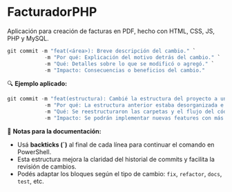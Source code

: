# FacturadorPHP
Aplicación para creación de facturas en PDF, hecho con HTML, CSS, JS, PHP y MySQL.


```powershell
git commit -m "feat(<área>): Breve descripción del cambio." `
            -m "Por qué: Explicación del motivo detrás del cambio." `
            -m "Qué: Detalles sobre lo que se modificó o agregó." `
            -m "Impacto: Consecuencias o beneficios del cambio."
```

🔍 **Ejemplo aplicado:**

```powershell
git commit -m "feat(estructura): Cambié la estructura del proyecto a un modelo MVC." `
            -m "Por qué: La estructura anterior estaba desorganizada e impediría desarrollar nuevas features con comodidad en el futuro." `
            -m "Qué: Se reestructuraron las carpetas y el flujo del código para que sea más mantenible." `
            -m "Impacto: Se podrán implementar nuevas features con más facilidad."
```

🧭 **Notas para la documentación:**
- Usá **backticks (`)** al final de cada línea para continuar el comando en PowerShell.
- Esta estructura mejora la claridad del historial de commits y facilita la revisión de cambios.
- Podés adaptar los bloques según el tipo de cambio: `fix`, `refactor`, `docs`, `test`, etc.